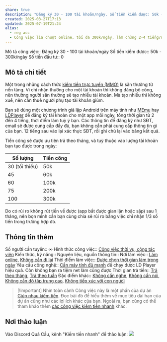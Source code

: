 ```yaml
---
share: true
description: "Đăng ký 30 - 100 tài khoản/ngày. Số tiền kiếm được: 50k - 300k/ngày"
created: 2025-03-27T17:13
updated: 2025-07-19T21:24
alias:
  - reg acc
  - Công việc lia chuột online, tối đa 300k/ngày, làm chừng 2-4 tiếng/ngày
---
```

Mô tả công việc:: Đăng ký 30 - 100 tài khoản/ngày
Số tiền kiếm được:: 50k - 300k/ngày
Số tiền đầu tư:: 0

## Mô tả chi tiết
Một trong những cách thức [kiếm tiền trực tuyến (MMO)](../../../../../%E2%9A%A1Hi%E1%BB%83u%20bi%E1%BA%BFt%20s%C3%A2u/Ki%E1%BA%BFm%20ti%E1%BB%81n/T%E1%BB%B1%20%C4%91%E1%BA%A7u%20t%C6%B0/Ki%E1%BA%BFm%20ti%E1%BB%81n%20tr%E1%BB%B1c%20tuy%E1%BA%BFn%20(MMO)/index.md) là săn thưởng từ nền tảng. Vì chỉ nhận thưởng cho một tài khoản thì không đáng bõ công, nên thường người săn thưởng sẽ tạo nhiều tài khoản. Mà tạo nhiều thì không xuể, nên cần thuê người phụ tạo tài khoản giùm.

Bạn sẽ dùng một chương trình giả lập Android trên máy tính như [MEmu](https://www.memuplay.com/) hay [LDPlayer](https://vi.ldplayer.net/) để đăng ký tài khoản cho một app mỗi ngày, tổng thời gian từ 2 đến 4 tiếng, thời điểm làm tuỳ ý bạn. Các thông tin để đăng ký như SĐT, email sẽ được cung cấp đầy đủ, bạn không cần phải cung cấp thông tin gì của bạn. 12 tiếng sau vào lại xác thực SĐT, rồi ghi chú lại vào bảng kết quả.

Tiền công sẽ được ưu tiên trả theo tháng, và tuỳ thuộc vào lượng tài khoản bạn tạo được trong ngày:

| Số lượng       | Tiền công |
| -------------- | --------- |
| 30 (tối thiểu) | 50k       |
| 45             | 60k       |
| 60             | 100k      |
| 75             | 200k      |
| 100            | 300k      |

Do có rủi ro không rút tiền về được (app bắt được gian lận hoặc sập) sau 1 tháng, nên bọn mình cần bạn cùng chia sẻ rủi ro bằng việc chỉ nhận 1/3 số tiền trong trường hợp đó.

## Thông tin thêm
Số người cần tuyển:: ∞
Hình thức công việc:: [Công việc thời vụ, cộng tác viên](../index.md)
Kiến thức, kỹ năng::
Nguyên liệu, nguồn thông tin::
Nơi làm việc:: [Làm online](../../../%C4%90%E1%BA%B7c%20%C4%91i%E1%BB%83m%20c%C3%B4ng%20vi%E1%BB%87c/N%C6%A1i%20l%C3%A0m%20vi%E1%BB%87c/L%C3%A0m%20tr%E1%BB%B1c%20tuy%E1%BA%BFn.md), [Không cần đi lại](../../../%C4%90%E1%BA%B7c%20%C4%91i%E1%BB%83m%20c%C3%B4ng%20vi%E1%BB%87c/N%C6%A1i%20l%C3%A0m%20vi%E1%BB%87c/Kh%C3%B4ng%20c%E1%BA%A7n%20%C4%91i%20l%E1%BA%A1i.md)
Thời điểm làm việc:: [Được chọn thời gian làm trong ngày](../../../%C4%90%E1%BA%B7c%20%C4%91i%E1%BB%83m%20c%C3%B4ng%20vi%E1%BB%87c/Th%E1%BB%9Di%20%C4%91i%E1%BB%83m%20l%C3%A0m%20vi%E1%BB%87c/%C4%90%C6%B0%E1%BB%A3c%20ch%E1%BB%8Dn%20th%E1%BB%9Di%20gian%20l%C3%A0m%20trong%20ng%C3%A0y.md)
Yêu cầu công nghệ:: [Cần máy tính đủ mạnh](../../../%C4%90%E1%BA%B7c%20%C4%91i%E1%BB%83m%20c%C3%B4ng%20vi%E1%BB%87c/Y%C3%AAu%20c%E1%BA%A7u%20c%C3%B4ng%20ngh%E1%BB%87/C%E1%BA%A7n%20m%C3%A1y%20t%C3%ADnh%20%C4%91%E1%BB%A7%20m%E1%BA%A1nh.md) để chạy được LD Player hiệu quả. Còn không bạn ra tiệm net làm cũng được
Thời gian trả tiền:: [Trả theo tháng](Tr%E1%BA%A3%20theo%20th%C3%A1ng.md), [Trả theo tuần](Tr%E1%BA%A3%20theo%20tu%E1%BA%A7n.md) 
Đặc điểm khác:: [Không cần nghe](../../../%C4%90%E1%BA%B7c%20%C4%91i%E1%BB%83m%20c%C3%B4ng%20vi%E1%BB%87c/%C4%90%E1%BA%B7c%20%C4%91i%E1%BB%83m%20kh%C3%A1c/Kh%C3%B4ng%20c%E1%BA%A7n%20nghe.md), [Không cần nói](../../../%C4%90%E1%BA%B7c%20%C4%91i%E1%BB%83m%20c%C3%B4ng%20vi%E1%BB%87c/%C4%90%E1%BA%B7c%20%C4%91i%E1%BB%83m%20kh%C3%A1c/Kh%C3%B4ng%20c%E1%BA%A7n%20n%C3%B3i.md), [Không cần độ tập trung cao](../../../%C4%90%E1%BA%B7c%20%C4%91i%E1%BB%83m%20c%C3%B4ng%20vi%E1%BB%87c/%C4%90%E1%BA%B7c%20%C4%91i%E1%BB%83m%20kh%C3%A1c/Kh%C3%B4ng%20c%E1%BA%A7n%20%C4%91%E1%BB%99%20t%E1%BA%ADp%20trung%20cao.md), [Không tiếp xúc với con người](../../../%C4%90%E1%BA%B7c%20%C4%91i%E1%BB%83m%20c%C3%B4ng%20vi%E1%BB%87c/%C4%90%E1%BA%B7c%20%C4%91i%E1%BB%83m%20kh%C3%A1c/Kh%C3%B4ng%20ti%E1%BA%BFp%20x%C3%BAc%20v%E1%BB%9Bi%20con%20ng%C6%B0%E1%BB%9Di.md)

> [!important] Nhìn toàn cảnh
> Công việc này là một phần của dự án [Giúp nhau kiếm tiền](../../../../../%F0%9F%93%90D%E1%BB%B1%20%C3%A1n/Gi%C3%BAp%20nhau%20ki%E1%BA%BFm%20ti%E1%BB%81n/index.md). Đọc bài đó để hiểu thêm về mục tiêu dài hạn của dự án cũng như các lợi ích khác của bạn. Ngoài ra, bạn cũng có thể tham khảo thêm [các công việc kiếm tiền nhanh](../index.md) khác. 

## Nơi thảo luận
Vào Discord Quả Cầu, kênh "Kiếm tiền nhanh" để thảo luận:
![](https://i.imgur.com/PffcLkI.png)